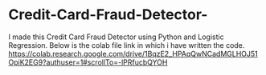 # Credit-Card-Fraud-Detector-
I made this Credit Card Fraud Detector using Python and Logistic Regression.
Below is the colab file link in which i have written the code.
https://colab.research.google.com/drive/1BqzE2_HPAqQwNCadMGLHOJ51OpiK2EG9?authuser=1#scrollTo=-lPRfucbQYOH

